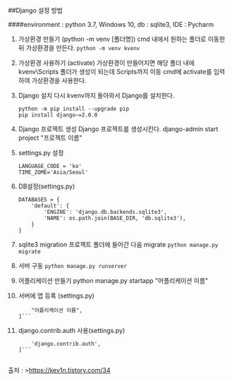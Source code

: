 ##Django 설정 방법

####environment : python 3.7, Windows 10, db : sqlite3, IDE : Pycharm

1. 가상환경 만들기 (python -m venv [폴더명])
    cmd 내에서 원하는 폴더로 이동한 뒤 가상환경을 만든다.
    ```python -m venv kvenv```

2. 가상환경 사용하기 (activate)
    가상환경이 만들어지면 해당 폴더 내에 kvenv\Scripts 폴더가 생성이 되는데 Scripts까지 이동
    cmd에 activate를 입력하여 가상환경을 사용한다.

3. Django 설치
    다시 kvenv까지 돌아와서 Django를 설치한다.
    ```
    python -m pip install --upgrade pip
    pip install django~=2.0.0
    ```

4. Django 프로젝트 생성
    Django 프로젝트를 생성시킨다.
    django-admin start project "프로젝트 이름"

5. settings.py 설정
    ```
    LANGUAGE_CODE = 'ko'
    TIME_ZOME='Asia/Seoul'
    ```

6. DB설정(settings.py)
    ```
    DATABASES = {
        'default': {
            'ENGINE': 'django.db.backends.sqlite3',
            'NAME': os.path.join(BASE_DIR, 'db.sqlite3'),
        }
    }
    ```

7. sqlite3 migration
    프로젝트 폴더에 들어간 다음 migrate
    ```python manage.py migrate```

8. 서버 구동
    ```python manage.py runserver```

9. 어플리케이션 만들기
    python manage.py startapp "어플리케이션 이름"

10. 서버에 앱 등록 (settings.py)
    ```INSTALLED_APPS = [
        "어플리케이션 이름",
    ]```

11. django.contrib.auth 사용(settings.py)
    ```INSTALLED_APPS = [
        'django.contrib.auth',
    ]```


출처 : >https://kev1n.tistory.com/34